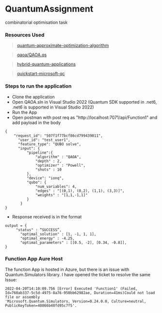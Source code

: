 # QuantumAssignment
combinatorial optimisation task

### Resources Used

>  [quantum-approximate-optimization-algorithm](https://docs.microsoft.com/en-us/samples/microsoft/quantum/quantum-approximate-optimization-algorithm/)


>  [qaoa/QAOA.qs](https://github.com/microsoft/Quantum/blob/main/samples/simulation/qaoa/QAOA.qs)


>  [hybrid-quantum-applications](https://devblogs.microsoft.com/qsharp/hybrid-quantum-applications-with-azure-functions/)


>  [quickstart-microsoft-qc](https://docs.microsoft.com/en-us/azure/quantum/quickstart-microsoft-qc?pivots=platform-ionq)

### Steps to run the application
* Clone the application
* Open QAOA.sln in Visual Studio 2022 (Quantum SDK supported in .net6, .net6 is supported in Visual Studio 2022)
* Run the App
* Open postman with post req as "http://localhost:7071/api/Function1" and add payload in the body

```
{
    "request_id": "507f1f77bcf86cd799439011",
      "user_id": "test_user1",
      "feature_type": "QUBO solve",
      "input": {
          "pipeline":{
              "algorithm" : "QAOA",
              "depth" : 2,
              "optimizer" : "Powell",
              "shots" : 10
          },
          "device": "ionq",
          "qubo": {
              "num_variables": 4,
              "edges" : "[(0,1), (0,2), (1,1), (3,3)]",
              "weights" : "[1,1,-1,1]"
          }
       }
}
```
* Response received is in the format

```
output = {
	 "status" : “SUCCESS”,
       "optimal_solution" : [1, -1, 1, 1],
       "optimal_energy" : -4.25,
       "optimal_parameters" : [[0.5, -2], [0.34, -0.8]],
}
```
### Function App Aure Host
The function App is hosted in Azure, but there is an issue with Quantum.Simulators library. I have opened the ticket to resolve the same
Issue:
```
2022-04-20T14:10:09.756 [Error] Executed 'Function1' (Failed, Id=760ab337-5c5d-4975-8a76-950bb62982ae, Duration=41ms)Could not load file or assembly 
'Microsoft.Quantum.Simulators, Version=0.24.0.0, Culture=neutral, PublicKeyToken=40866b40fd95c7f5'.
```
